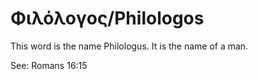# Φιλόλογος/Philologos
This word is the name Philologus. It is the name of a man.

See: Romans 16:15
